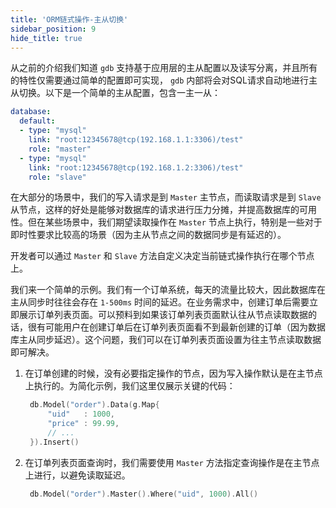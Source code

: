 ```yaml
---
title: 'ORM链式操作-主从切换'
sidebar_position: 9
hide_title: true
---
```


从之前的介绍我们知道 `gdb` 支持基于应用层的主从配置以及读写分离，并且所有的特性仅需要通过简单的配置即可实现， `gdb` 内部将会对SQL请求自动地进行主从切换。以下是一个简单的主从配置，包含一主一从：

```yaml
database:
  default:
  - type: "mysql"
    link: "root:12345678@tcp(192.168.1.1:3306)/test"
    role: "master"
  - type: "mysql"
    link: "root:12345678@tcp(192.168.1.2:3306)/test"
    role: "slave"
```

在大部分的场景中，我们的写入请求是到 `Master` 主节点，而读取请求是到 `Slave` 从节点，这样的好处是能够对数据库的请求进行压力分摊，并提高数据库的可用性。但在某些场景中，我们期望读取操作在 `Master` 节点上执行，特别是一些对于即时性要求比较高的场景（因为主从节点之间的数据同步是有延迟的）。

开发者可以通过 `Master` 和 `Slave` 方法自定义决定当前链式操作执行在哪个节点上。

我们来一个简单的示例。我们有一个订单系统，每天的流量比较大，因此数据库在主从同步时往往会存在 `1-500ms` 时间的延迟。在业务需求中，创建订单后需要立即展示订单列表页面。可以预料到如果该订单列表页面默认往从节点读取数据的话，很有可能用户在创建订单后在订单列表页面看不到最新创建的订单（因为数据库主从同步延迟）。这个问题，我们可以在订单列表页面设置为往主节点读取数据即可解决。

1. 在订单创建的时候，没有必要指定操作的节点，因为写入操作默认是在主节点上执行的。为简化示例，我们这里仅展示关键的代码：





   ```go
    db.Model("order").Data(g.Map{
        "uid"   : 1000,
        "price" : 99.99,
        // ...
    }).Insert()
   ```

2. 在订单列表页面查询时，我们需要使用 `Master` 方法指定查询操作是在主节点上进行，以避免读取延迟。





   ```go
    db.Model("order").Master().Where("uid", 1000).All()
   ```


`
`
